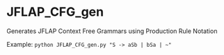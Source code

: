 JFLAP_CFG_gen
=============

Generates JFLAP Context Free Grammars using Production Rule Notation

Example: `python JFLAP_CFG_gen.py "S -> aSb | bSa | ~"`
